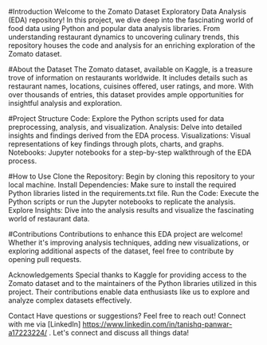 #Introduction
Welcome to the Zomato Dataset Exploratory Data Analysis (EDA) repository! In this project, we dive deep into the fascinating world of food data using Python and popular data analysis libraries. From understanding restaurant dynamics to uncovering culinary trends, this repository houses the code and analysis for an enriching exploration of the Zomato dataset.

#About the Dataset
The Zomato dataset, available on Kaggle, is a treasure trove of information on restaurants worldwide. It includes details such as restaurant names, locations, cuisines offered, user ratings, and more. With over thousands of entries, this dataset provides ample opportunities for insightful analysis and exploration.

#Project Structure
Code: Explore the Python scripts used for data preprocessing, analysis, and visualization.
Analysis: Delve into detailed insights and findings derived from the EDA process.
Visualizations: Visual representations of key findings through plots, charts, and graphs.
Notebooks: Jupyter notebooks for a step-by-step walkthrough of the EDA process.

#How to Use
Clone the Repository: Begin by cloning this repository to your local machine.
Install Dependencies: Make sure to install the required Python libraries listed in the requirements.txt file.
Run the Code: Execute the Python scripts or run the Jupyter notebooks to replicate the analysis.
Explore Insights: Dive into the analysis results and visualize the fascinating world of restaurant data.

#Contributions
Contributions to enhance this EDA project are welcome! Whether it's improving analysis techniques, adding new visualizations, or exploring additional aspects of the dataset, feel free to contribute by opening pull requests.

Acknowledgements
Special thanks to Kaggle for providing access to the Zomato dataset and to the maintainers of the Python libraries utilized in this project. Their contributions enable data enthusiasts like us to explore and analyze complex datasets effectively.

Contact
Have questions or suggestions? Feel free to reach out! Connect with me via [LinkedIn] https://www.linkedin.com/in/tanishq-panwar-a17223224/ . Let's connect and discuss all things data!
